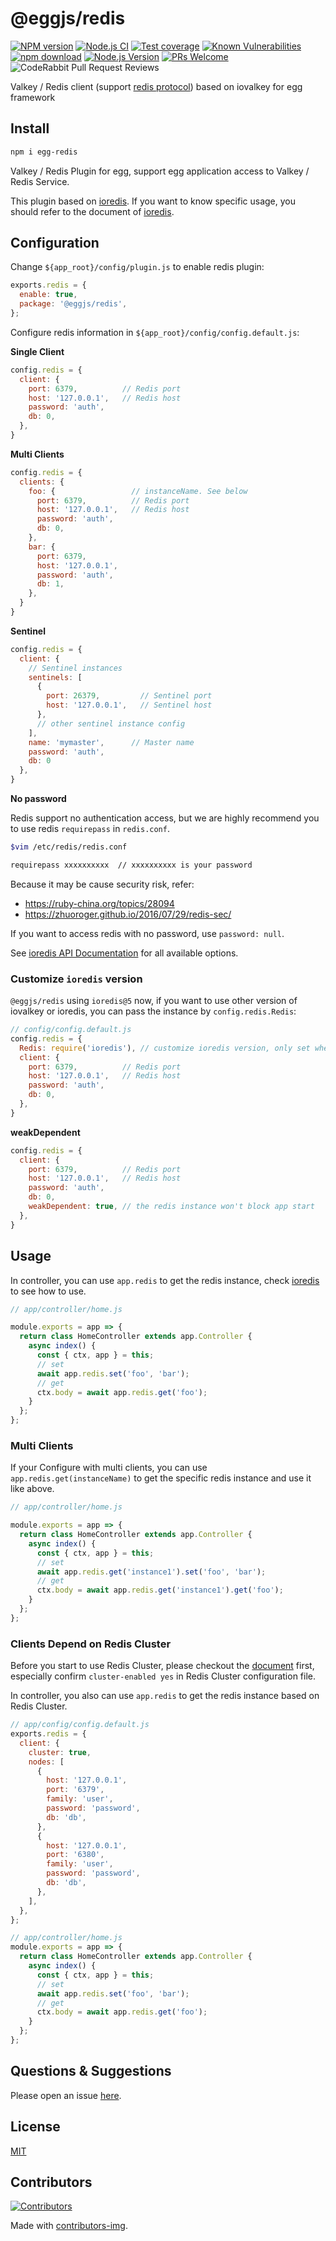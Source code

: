 # @eggjs/redis

[![NPM version][npm-image]][npm-url]
[![Node.js CI](https://github.com/eggjs/redis/actions/workflows/nodejs.yml/badge.svg)](https://github.com/eggjs/redis/actions/workflows/nodejs.yml)
[![Test coverage][codecov-image]][codecov-url]
[![Known Vulnerabilities][snyk-image]][snyk-url]
[![npm download][download-image]][download-url]
[![Node.js Version](https://img.shields.io/node/v/@eggjs/redis.svg?style=flat)](https://nodejs.org/en/download/)
[![PRs Welcome](https://img.shields.io/badge/PRs-welcome-brightgreen.svg?style=flat-square)](https://makeapullrequest.com)
![CodeRabbit Pull Request Reviews](https://img.shields.io/coderabbit/prs/github/eggjs/redis)

[npm-image]: https://img.shields.io/npm/v/@eggjs/redis.svg?style=flat-square
[npm-url]: https://npmjs.org/package/@eggjs/redis
[codecov-image]: https://codecov.io/gh/eggjs/redis/branch/master/graph/badge.svg
[codecov-url]: https://codecov.io/gh/eggjs/redis
[snyk-image]: https://snyk.io/test/npm/@eggjs/redis/badge.svg?style=flat-square
[snyk-url]: https://snyk.io/test/npm/@eggjs/redis
[download-image]: https://img.shields.io/npm/dm/@eggjs/redis.svg?style=flat-square
[download-url]: https://npmjs.org/package/@eggjs/redis

Valkey / Redis client (support [redis protocol](https://redis.io/docs/latest/develop/reference/protocol-spec/)) based on iovalkey for egg framework

## Install

```bash
npm i egg-redis
```

Valkey / Redis Plugin for egg, support egg application access to Valkey / Redis Service.

This plugin based on [ioredis](https://github.com/redis/ioredis).
If you want to know specific usage, you should refer to the document of [ioredis](https://github.com/redis/ioredis).

## Configuration

Change `${app_root}/config/plugin.js` to enable redis plugin:

```js
exports.redis = {
  enable: true,
  package: '@eggjs/redis',
};
```

Configure redis information in `${app_root}/config/config.default.js`:

**Single Client**

```javascript
config.redis = {
  client: {
    port: 6379,          // Redis port
    host: '127.0.0.1',   // Redis host
    password: 'auth',
    db: 0,
  },
}
```

**Multi Clients**

```javascript
config.redis = {
  clients: {
    foo: {                 // instanceName. See below
      port: 6379,          // Redis port
      host: '127.0.0.1',   // Redis host
      password: 'auth',
      db: 0,
    },
    bar: {
      port: 6379,
      host: '127.0.0.1',
      password: 'auth',
      db: 1,
    },
  }
}
```

**Sentinel**

```javascript
config.redis = {
  client: {
    // Sentinel instances
    sentinels: [
      {
        port: 26379,         // Sentinel port
        host: '127.0.0.1',   // Sentinel host
      },
      // other sentinel instance config
    ],
    name: 'mymaster',      // Master name
    password: 'auth',
    db: 0
  },
}
```

**No password**

Redis support no authentication access, but we are highly recommend you to use redis `requirepass` in `redis.conf`.

```bash
$vim /etc/redis/redis.conf

requirepass xxxxxxxxxx  // xxxxxxxxxx is your password
```

Because it may be cause security risk, refer:

- <https://ruby-china.org/topics/28094>
- <https://zhuoroger.github.io/2016/07/29/redis-sec/>

If you want to access redis with no password, use `password: null`.

See [ioredis API Documentation](https://github.com/redis/ioredis#basic-usage) for all available options.

### Customize `ioredis` version

`@eggjs/redis` using `ioredis@5` now, if you want to use other version of iovalkey or ioredis,
you can pass the instance by `config.redis.Redis`:

```js
// config/config.default.js
config.redis = {
  Redis: require('ioredis'), // customize ioredis version, only set when you needed
  client: {
    port: 6379,          // Redis port
    host: '127.0.0.1',   // Redis host
    password: 'auth',
    db: 0,
  },
}
```

**weakDependent**

```javascript
config.redis = {
  client: {
    port: 6379,          // Redis port
    host: '127.0.0.1',   // Redis host
    password: 'auth',
    db: 0,
    weakDependent: true, // the redis instance won't block app start
  },
}
```

## Usage

In controller, you can use `app.redis` to get the redis instance, check [ioredis](https://github.com/redis/ioredis#basic-usage) to see how to use.

```js
// app/controller/home.js

module.exports = app => {
  return class HomeController extends app.Controller {
    async index() {
      const { ctx, app } = this;
      // set
      await app.redis.set('foo', 'bar');
      // get
      ctx.body = await app.redis.get('foo');
    }
  };
};
```

### Multi Clients

If your Configure with multi clients, you can use `app.redis.get(instanceName)` to get the specific redis instance and use it like above.

```js
// app/controller/home.js

module.exports = app => {
  return class HomeController extends app.Controller {
    async index() {
      const { ctx, app } = this;
      // set
      await app.redis.get('instance1').set('foo', 'bar');
      // get
      ctx.body = await app.redis.get('instance1').get('foo');
    }
  };
};
```

### Clients Depend on Redis Cluster

Before you start to use Redis Cluster, please checkout the [document](https://redis.io/topics/cluster-tutorial) first, especially confirm `cluster-enabled yes` in Redis Cluster configuration file.

In controller, you also can use `app.redis` to get the redis instance based on Redis Cluster.

```js
// app/config/config.default.js
exports.redis = {
  client: {
    cluster: true,
    nodes: [
      {
        host: '127.0.0.1',
        port: '6379',
        family: 'user',
        password: 'password',
        db: 'db',
      },
      {
        host: '127.0.0.1',
        port: '6380',
        family: 'user',
        password: 'password',
        db: 'db',
      },
    ],
  },
};

// app/controller/home.js
module.exports = app => {
  return class HomeController extends app.Controller {
    async index() {
      const { ctx, app } = this;
      // set
      await app.redis.set('foo', 'bar');
      // get
      ctx.body = await app.redis.get('foo');
    }
  };
};
```

## Questions & Suggestions

Please open an issue [here](https://github.com/eggjs/egg/issues).

## License

[MIT](LICENSE)

## Contributors

[![Contributors](https://contrib.rocks/image?repo=eggjs/redis)](https://github.com/eggjs/redis/graphs/contributors)

Made with [contributors-img](https://contrib.rocks).
